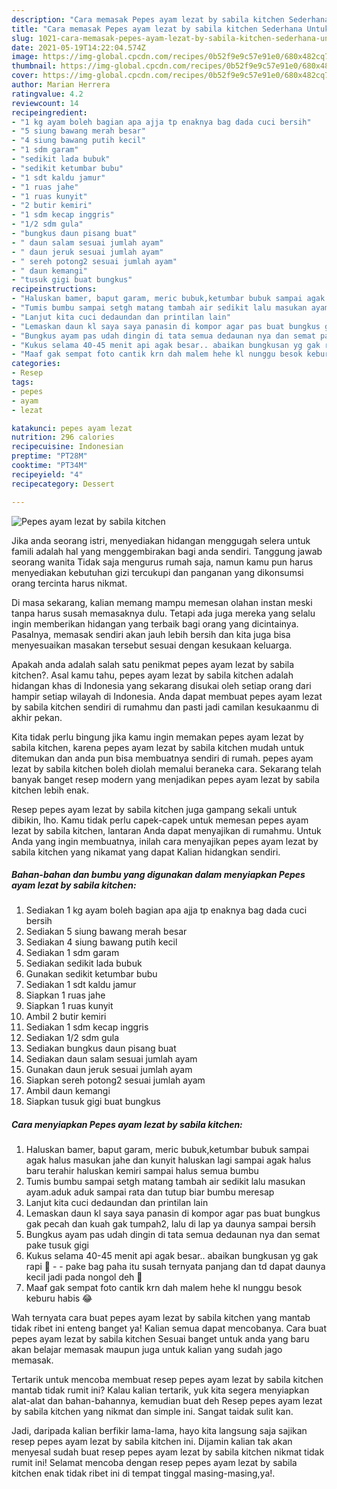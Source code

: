 ```yaml
---
description: "Cara memasak Pepes ayam lezat by sabila kitchen Sederhana Untuk Jualan"
title: "Cara memasak Pepes ayam lezat by sabila kitchen Sederhana Untuk Jualan"
slug: 1021-cara-memasak-pepes-ayam-lezat-by-sabila-kitchen-sederhana-untuk-jualan
date: 2021-05-19T14:22:04.574Z
image: https://img-global.cpcdn.com/recipes/0b52f9e9c57e91e0/680x482cq70/pepes-ayam-lezat-by-sabila-kitchen-foto-resep-utama.jpg
thumbnail: https://img-global.cpcdn.com/recipes/0b52f9e9c57e91e0/680x482cq70/pepes-ayam-lezat-by-sabila-kitchen-foto-resep-utama.jpg
cover: https://img-global.cpcdn.com/recipes/0b52f9e9c57e91e0/680x482cq70/pepes-ayam-lezat-by-sabila-kitchen-foto-resep-utama.jpg
author: Marian Herrera
ratingvalue: 4.2
reviewcount: 14
recipeingredient:
- "1 kg ayam boleh bagian apa ajja tp enaknya bag dada cuci bersih"
- "5 siung bawang merah besar"
- "4 siung bawang putih kecil"
- "1 sdm garam"
- "sedikit lada bubuk"
- "sedikit ketumbar bubu"
- "1 sdt kaldu jamur"
- "1 ruas jahe"
- "1 ruas kunyit"
- "2 butir kemiri"
- "1 sdm kecap inggris"
- "1/2 sdm gula"
- "bungkus daun pisang buat"
- " daun salam sesuai jumlah ayam"
- " daun jeruk sesuai jumlah ayam"
- " sereh potong2 sesuai jumlah ayam"
- " daun kemangi"
- "tusuk gigi buat bungkus"
recipeinstructions:
- "Haluskan bamer, baput garam, meric bubuk,ketumbar bubuk sampai agak halus masukan jahe dan kunyit haluskan lagi sampai agak halus baru terahir haluskan kemiri sampai halus semua bumbu"
- "Tumis bumbu sampai setgh matang tambah air sedikit lalu masukan ayam.aduk aduk sampai rata dan tutup biar bumbu meresap"
- "Lanjut kita cuci dedaundan dan printilan lain"
- "Lemaskan daun kl saya saya panasin di kompor agar pas buat bungkus gak pecah dan kuah gak tumpah2, lalu di lap ya daunya sampai bersih"
- "Bungkus ayam pas udah dingin di tata semua dedaunan nya dan semat pake tusuk gigi"
- "Kukus selama 40-45 menit api agak besar.. abaikan bungkusan yg gak rapi 🤣  pake bag paha itu susah ternyata panjang dan td dapat daunya kecil jadi pada nongol deh 🙊"
- "Maaf gak sempat foto cantik krn dah malem hehe kl nunggu besok keburu habis 😂"
categories:
- Resep
tags:
- pepes
- ayam
- lezat

katakunci: pepes ayam lezat 
nutrition: 296 calories
recipecuisine: Indonesian
preptime: "PT28M"
cooktime: "PT34M"
recipeyield: "4"
recipecategory: Dessert

---
```



![Pepes ayam lezat by sabila kitchen](https://img-global.cpcdn.com/recipes/0b52f9e9c57e91e0/680x482cq70/pepes-ayam-lezat-by-sabila-kitchen-foto-resep-utama.jpg)

Jika anda seorang istri, menyediakan hidangan menggugah selera untuk famili adalah hal yang menggembirakan bagi anda sendiri. Tanggung jawab seorang  wanita Tidak saja mengurus rumah saja, namun kamu pun harus menyediakan kebutuhan gizi tercukupi dan panganan yang dikonsumsi orang tercinta harus nikmat.

Di masa  sekarang, kalian memang mampu memesan olahan instan meski tanpa harus susah memasaknya dulu. Tetapi ada juga mereka yang selalu ingin memberikan hidangan yang terbaik bagi orang yang dicintainya. Pasalnya, memasak sendiri akan jauh lebih bersih dan kita juga bisa menyesuaikan masakan tersebut sesuai dengan kesukaan keluarga. 



Apakah anda adalah salah satu penikmat pepes ayam lezat by sabila kitchen?. Asal kamu tahu, pepes ayam lezat by sabila kitchen adalah hidangan khas di Indonesia yang sekarang disukai oleh setiap orang dari hampir setiap wilayah di Indonesia. Anda dapat membuat pepes ayam lezat by sabila kitchen sendiri di rumahmu dan pasti jadi camilan kesukaanmu di akhir pekan.

Kita tidak perlu bingung jika kamu ingin memakan pepes ayam lezat by sabila kitchen, karena pepes ayam lezat by sabila kitchen mudah untuk ditemukan dan anda pun bisa membuatnya sendiri di rumah. pepes ayam lezat by sabila kitchen boleh diolah memalui beraneka cara. Sekarang telah banyak banget resep modern yang menjadikan pepes ayam lezat by sabila kitchen lebih enak.

Resep pepes ayam lezat by sabila kitchen juga gampang sekali untuk dibikin, lho. Kamu tidak perlu capek-capek untuk memesan pepes ayam lezat by sabila kitchen, lantaran Anda dapat menyajikan di rumahmu. Untuk Anda yang ingin membuatnya, inilah cara menyajikan pepes ayam lezat by sabila kitchen yang nikamat yang dapat Kalian hidangkan sendiri.

<!--inarticleads1-->

##### Bahan-bahan dan bumbu yang digunakan dalam menyiapkan Pepes ayam lezat by sabila kitchen:

1. Sediakan 1 kg ayam boleh bagian apa ajja tp enaknya bag dada cuci bersih
1. Sediakan 5 siung bawang merah besar
1. Sediakan 4 siung bawang putih kecil
1. Sediakan 1 sdm garam
1. Sediakan sedikit lada bubuk
1. Gunakan sedikit ketumbar bubu
1. Sediakan 1 sdt kaldu jamur
1. Siapkan 1 ruas jahe
1. Siapkan 1 ruas kunyit
1. Ambil 2 butir kemiri
1. Sediakan 1 sdm kecap inggris
1. Sediakan 1/2 sdm gula
1. Sediakan bungkus daun pisang buat
1. Sediakan  daun salam sesuai jumlah ayam
1. Gunakan  daun jeruk sesuai jumlah ayam
1. Siapkan  sereh potong2 sesuai jumlah ayam
1. Ambil  daun kemangi
1. Siapkan tusuk gigi buat bungkus




<!--inarticleads2-->

##### Cara menyiapkan Pepes ayam lezat by sabila kitchen:

1. Haluskan bamer, baput garam, meric bubuk,ketumbar bubuk sampai agak halus masukan jahe dan kunyit haluskan lagi sampai agak halus baru terahir haluskan kemiri sampai halus semua bumbu
1. Tumis bumbu sampai setgh matang tambah air sedikit lalu masukan ayam.aduk aduk sampai rata dan tutup biar bumbu meresap
1. Lanjut kita cuci dedaundan dan printilan lain
1. Lemaskan daun kl saya saya panasin di kompor agar pas buat bungkus gak pecah dan kuah gak tumpah2, lalu di lap ya daunya sampai bersih
1. Bungkus ayam pas udah dingin di tata semua dedaunan nya dan semat pake tusuk gigi
1. Kukus selama 40-45 menit api agak besar.. abaikan bungkusan yg gak rapi 🤣 -  - pake bag paha itu susah ternyata panjang dan td dapat daunya kecil jadi pada nongol deh 🙊
1. Maaf gak sempat foto cantik krn dah malem hehe kl nunggu besok keburu habis 😂




Wah ternyata cara buat pepes ayam lezat by sabila kitchen yang mantab tidak ribet ini enteng banget ya! Kalian semua dapat mencobanya. Cara buat pepes ayam lezat by sabila kitchen Sesuai banget untuk anda yang baru akan belajar memasak maupun juga untuk kalian yang sudah jago memasak.

Tertarik untuk mencoba membuat resep pepes ayam lezat by sabila kitchen mantab tidak rumit ini? Kalau kalian tertarik, yuk kita segera menyiapkan alat-alat dan bahan-bahannya, kemudian buat deh Resep pepes ayam lezat by sabila kitchen yang nikmat dan simple ini. Sangat taidak sulit kan. 

Jadi, daripada kalian berfikir lama-lama, hayo kita langsung saja sajikan resep pepes ayam lezat by sabila kitchen ini. Dijamin kalian tak akan menyesal sudah buat resep pepes ayam lezat by sabila kitchen nikmat tidak rumit ini! Selamat mencoba dengan resep pepes ayam lezat by sabila kitchen enak tidak ribet ini di tempat tinggal masing-masing,ya!.

